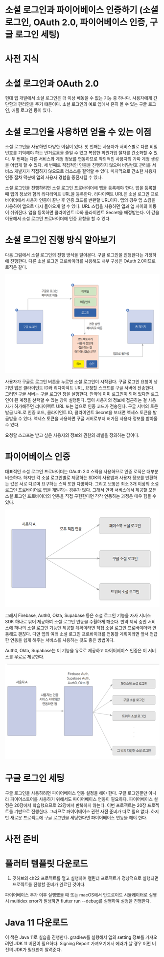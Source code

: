 # **소셜 로그인과 파이어베이스 인증하기 (소셜 로그인, OAuth 2.0, 파이어베이스 인증, 구글 로그인 세팅)**
# **사전 지식**  
# **소셜 로그인과 OAuth 2.0**  
현대 앱 개발에서 소셜 로그인은 더 이상 빼놓을 수 없는 기능 중 하나다. 사용자에게 간단함과 편리함을 주기 떄문이다. 소셜 
로그인의 예로 앱에서 흔히 볼 수 있는 구글 로그인, 애플 로그인 등이 있다.  
  
# **소셜 로그인을 사용하면 얻을 수 있는 이점**  
소셜 로그인을 사용하면 다양한 이점이 있다. 첫 번째는 사용자가 서비스별로 다른 비밀번호를 기억해야 하는 번거로움을 줄일 
수 있고 복잡한 회원가입 절차를 간소화할 수 있다. 두 번째는 다른 서비스와 계정 정보를 연동하므로 악의적인 사용자의 가짜 
계정 생성을 어렵게 할 수 있다. 세 번째로 직접적인 인증을 진행하지 않으며 비밀번호 관리를 서비스 개발자가 직접하지 않으므로 
리소스를 절약할 수 있다. 마지막으로 간소한 사용자 인증 절차 덕분에 앱의 사용자 경험을 증진시킬 수 있다.  
  
소셜 로그인을 진행하려면 소셜 로그인 프로바이더에 앱을 등록해야 한다. 앱을 등록할 때 앱의 정보와 함께 리다리엑트 URL을 
등록한다. 리다이렉트 URL은 소셜 로그인 프로바이더에서 사용자 인증이 끝난 후 인증 코드를 반환할 URL이다. 앱의 경우 앱 스킴을 
사용하여 앱으로 다시 돌아오게 할 수 있다. URL 스킴을 사용하면 앱과 앱 사이의 이동이 쉬워진다. 앱을 등록하면 클라이언트 ID와 
클라이언트 Secret을 배정받는다. 이 값을 이용해서 소셜 로그인 프로바이더에 인증 요청을 할 수 있다.  
  
# **소셜 로그인 진행 방식 알아보기**  
다음 그림에서 소셜 로그인의 진행 방식을 알아본다. 구글 로그인을 진행한다는 가정하에 진행한다. 다른 소셜 로그인 프로바이더를 
사용해도 내부 구성은 OAuth 2.0이므로 로직은 같다.  
  
![img.png](image/img.png)  
  
사용자가 구글로 로그인 버튼을 누르면 소셜 로그인이 시작된다. 구글 로그인 요청이 생기면 앱은 클라이언트 ID와 리다이렉트 URL, 
요청할 스코프를 구글 서버에 전송한다. 그러면 구글 서버는 구글 로그인 창을 실행한다. 만약에 이미 로그인이 되어 있다면 
로그인이 된 계정을 선택할 수 있는 창이 실행된다. 앱이 사용자의 정보에 접근하는 걸 사용자가 허가해주면 리다이렉트 URL 
또는 앱으로 인증 코드가 전송된다. 구글 서버의 토큰 발급 URL로 인증 코드, 클라이언트 ID, 클라이언트 Secret을 보내면 
액세스 토큰을 발급받을 수 있다. 액세스 토큰을 사용하면 구글 서버로부터 허가된 사용자 정보를 받아올 수 있다.  
  
요청할 스코프는 받고 싶은 사용자의 정보와 권한의 레벨을 정의하는 값이다.  
  
# **파이어베이스 인증**  
대표적인 소셜 로그인 프로바이더는 OAuth 2.0 스펙을 사용하므로 인증 로직은 대부분 비슷하다. 하지만 각 소셜 로그인별로 제공하는 
SDK의 사용법과 사용자 정보를 반환하는 값은 서로 다르며 요구하는 스펙 또한 다양하다. 그리고 보통은 최소 3개 이상의 소셜 
로그인 프로바이더로 앱을 개발하는 경우가 많다. 그래서 만약 서비스에서 제공할 모든 소셜 로그인 프로바이더의 연동을 직접 
구현한다면 각각 연동하는 과정은 매우 힘들 수 있다.  
  
![img.png](image/img2.png)  
  
그래서 Firebase, Auth0, Okta, Supabase 등은 소셜 로그인 기능을 자사 서비스 SDK 하나로 묶어 제공하여 소셜 로그인 
연동을 수월하게 해준다. 만약 제작 중인 서비스에 하나의 소셜 로그인 기능만 제공할 계획이라면 직접 소셜 로그인 프로바이더와 
연동해도 괜찮다. 다만 앱의 여러 소셜 로그인 프로바이더를 연동할 계획이라면 앞서 언급한 연동을 쉽게 해주는 서비스를 
사용하는 것도 좋은 방법이다.  
  
Auth0, Okta, Supabase는 이 기능을 유료로 제공하고 파이어베이스 인증은 이 서비스를 무료로 제공한다.  
  
![img.png](image/img3.png)  
  
# **구글 로그인 세팅**  
구글 로그인을 사용하려면 파이어베이스 연동 설정을 해야 한다. 구글 로그인뿐만 아니라 파이어스토어를 사용하기 위해서도 
파이어베이스 연동이 필요하다. 파이어베이스 설정은 20장에서 학습했으므로 22장에서 반복하지 않는다. 이번 프로젝트는 20장 
프로젝트를 기반으로 진행한다. 그러므로 파이어베이스 관련 사전 준비가 따로 필요 없다. 하지만 새로운 프로젝트에 구글 로그인을 
세팅한다면 파이어베이스 연동을 해야 한다.  
  
# **사전 준비**  
# **플러터 템플릿 다운로드**  
1. 깃허브의 ch22 프로젝트를 열고 실행하여 캘린더 프로젝트가 정상적으로 실행되면 프로젝트를 진행할 준비가 완료된 것이다.  
  
파이어베이스 추가 이후 실행했을 때 또는 macOS에서 안드로이드 시뮬레이터로 실행 시 multidex error가 발생하면 flutter run 
--debug를 실행하여 설정을 진행한다.  
  
# **Java 11 다운로드**  
이 책은 Java 11로 실습을 진행한다. gradlew를 실행해서 앱의 setting 정보를 가져오려면 JDK 11 버전이 필요하다. Signing 
Report 가져오기에서 에러가 날 경우 어떤 버전의 JDK가 필요한지 알려준다.  
  

